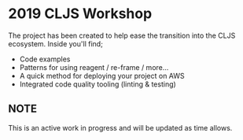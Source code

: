 # 2019 CLJS Workshop

The project has been created to help ease the transition into the CLJS ecosystem. Inside you'll find;

- Code examples
- Patterns for using reagent / re-frame / more...
- A quick method for deploying your project on AWS
- Integrated code quality tooling (linting & testing)

## NOTE

This is an active work in progress and will be updated as time allows.
